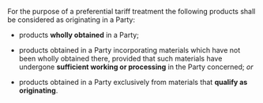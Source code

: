 For the purpose of a preferential tariff treatment the following products shall be considered as originating in a Party:

- products **wholly obtained** in a Party;

- products obtained in a Party incorporating materials which have not been wholly obtained there, provided that such materials have undergone **sufficient working or processing** in the Party concerned; *or*

- products obtained in a Party exclusively from materials that **qualify as originating**.
